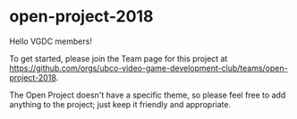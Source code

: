 # open-project-2018
Hello VGDC members!

To get started, please join the Team page for this project at https://github.com/orgs/ubco-video-game-development-club/teams/open-project-2018.

The Open Project doesn't have a specific theme, so please feel free to add anything to the project; just keep it friendly and appropriate.
